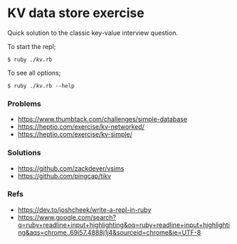 # KV data store exercise

Quick solution to the classic key-value interview question.


To start the repl;

    $ ruby ./kv.rb


To see all options;

    $ ruby ./kv.rb --help


### Problems
* https://www.thumbtack.com/challenges/simple-database
* https://heptio.com/exercise/kv-networked/
* https://heptio.com/exercise/kv-simple/

### Solutions
* https://github.com/zackdever/vsims
* https://github.com/pingcap/tikv

### Refs
* https://dev.to/joshcheek/write-a-repl-in-ruby
* https://www.google.com/search?q=ruby+readline+input+highlighting&oq=ruby+readline+input+highlighting&aqs=chrome..69i57.4888j1j4&sourceid=chrome&ie=UTF-8

